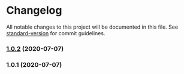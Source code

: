 # Changelog

All notable changes to this project will be documented in this file. See [standard-version](https://github.com/conventional-changelog/standard-version) for commit guidelines.

### [1.0.2](https://github.com/ailohq/jest-expect-moment/compare/v1.0.1...v1.0.2) (2020-07-07)

### 1.0.1 (2020-07-07)
